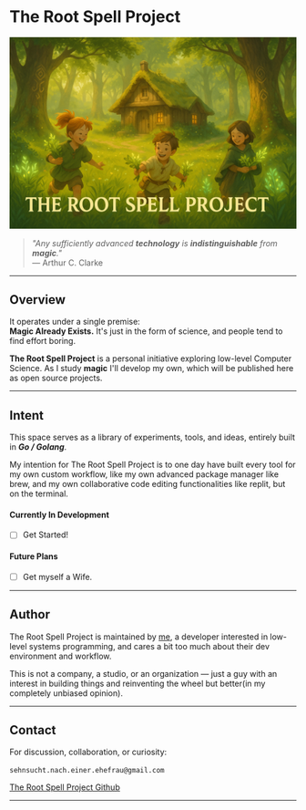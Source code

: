 # The Root Spell Project


<p align="center">
  <img src="assets/thersp.png" alt="The Root Spell Project Logo"/>
</p>


> *"_Any sufficiently advanced **technology** is **indistinguishable** from **magic**._"*  
> — Arthur C. Clarke

---

## Overview

It operates under a single premise:  
**Magic Already Exists.** It's just in the form of science, and people tend to find effort boring.

**The Root Spell Project** is a personal initiative exploring low-level Computer Science. As I study **magic** I'll develop my own, which will be published here as open source projects.

---

## Intent

This space serves as a library of experiments, tools, and ideas, entirely built in ***Go / Golang***.

My intention for The Root Spell Project is to one day have built every tool for my own custom workflow, like my own advanced package manager like brew, and my own collaborative code editing functionalities like replit, but on the terminal.

#### Currently In Development

- [ ] Get Started!

#### Future Plans

- [ ] Get myself a Wife.

---

## Author

The Root Spell Project is maintained by <a href="https://sehnsucht-nach-einer-ehefrau.vercel.app" target="_blank">me</a>, a developer interested in low-level systems programming, and cares a bit too much about their dev environment and workflow.

This is not a company, a studio, or an organization — just a guy with an interest in building things and reinventing the wheel but better(in my completely unbiased opinion).

---

## Contact

For discussion, collaboration, or curiosity:

`sehnsucht.nach.einer.ehefrau@gmail.com`  

[The Root Spell Project Github](https://github.com/the-root-spell-project)

---
